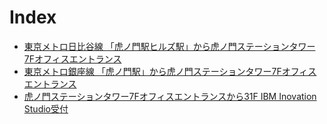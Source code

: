 # Index

- [東京メトロ日比谷線 「虎ノ門駅ヒルズ駅」から虎ノ門ステーションタワー7Fオフィスエントランス](toranomon-hills-st_to_7F.md)
- [東京メトロ銀座線 「虎ノ門駅」から虎ノ門ステーションタワー7Fオフィスエントランス](toranomon-st_to_7F.md)
- [虎ノ門ステーションタワー7Fオフィスエントランスから31F IBM Inovation Studio受付](7F_to_31F.md)